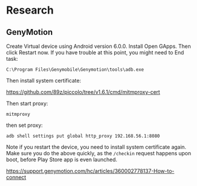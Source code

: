 # Research

## GenyMotion

Create Virtual device using Android version 6.0.0. Install Open GApps. Then
click Restart now. If you have trouble at this point, you might need to End
task:

~~~
C:\Program Files\Genymobile\Genymotion\tools\adb.exe
~~~

Then install system certificate:

https://github.com/89z/piccolo/tree/v1.6.1/cmd/mitmproxy-cert

Then start proxy:

~~~
mitmproxy
~~~

then set proxy:

~~~
adb shell settings put global http_proxy 192.168.56.1:8080
~~~

Note if you restart the device, you need to install system certificate again.
Make sure you do the above quickly, as the `/checkin` request happens upon
boot, before Play Store app is even launched.

https://support.genymotion.com/hc/articles/360002778137-How-to-connect
